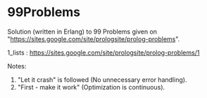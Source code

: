99Problems
==========

Solution (written in Erlang) to 99 Problems given on "https://sites.google.com/site/prologsite/prolog-problems".

1_lists : https://sites.google.com/site/prologsite/prolog-problems/1


Notes:

1. "Let it crash" is followed (No unnecessary error handling).
2. "First - make it work" (Optimization is continuous).
